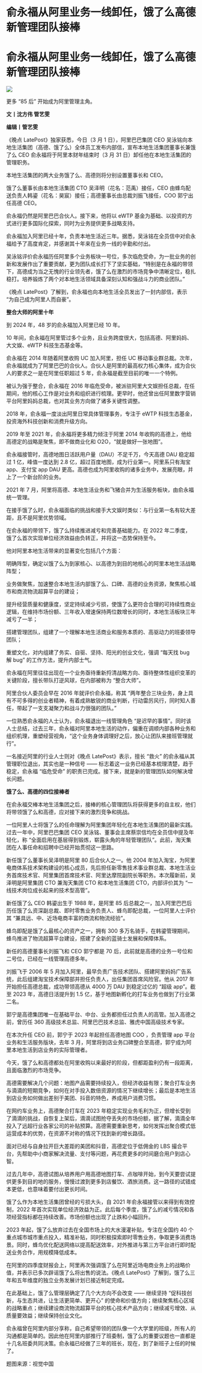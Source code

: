 # 俞永福从阿里业务一线卸任，饿了么高德新管理团队接棒

# 俞永福从阿里业务一线卸任，饿了么高德新管理团队接棒

![](https://inews.gtimg.com/news_bt/O6CQ3ZMrEsnyMhIpbh3MpWenH5AnXOU1ArO4aKWbLU7wQAA/1000)

更多 “85 后” 开始成为阿里管理主角。

**文丨沈方伟 管艺雯**

**编辑丨管艺雯**

《晚点 LatePost》独家获悉，今日（3 月 1 日），阿里巴巴集团 CEO
吴泳铭向本地生活集团（高德、饿了么）全体员工发布内部信，宣布本地生活集团董事长兼饿了么 CEO 俞永福将于阿里本财年结束时（3 月 31
日）卸任他在本地生活集团的管理职务。

本地生活集团的两大业务饿了么、高德则将分别设置董事长和 CEO。

饿了么董事长由本地生活集团 CTO 吴泽明（花名：范禹）接任，CEO 由蜂鸟配送负责人韩鎏（花名：昊宸）接任；高德董事长由总裁刘振飞接任，COO
郭宁出任高德 CEO。

俞永福仍然是阿里巴巴合伙人。接下来，他将以 eWTP 基金为基础、以投资的方式进行更多国际化探索，同时为业务提供更多战略支持。

俞永福加入阿里已经十年，负责本地生活近三年。据悉，吴泳铭在全员信中对俞永福给予了高度肯定，并感谢其十年来在业务一线的辛勤和付出。

吴泳铭评价俞永福历任阿里多个业务板块一号位，多次临危受命，为一批业务的创新和发展作出了重要贡献，更为团队成长打下了坚实基础，“特别是在永福的带领下，高德成为当之无愧的行业领先者，饿了么在激烈的市场竞争中清晰定位，稳扎稳打。培养锻炼了两个对本地生活领域具备深刻认知和强战斗力的商业团队。”

《晚点 LatePost》了解到，俞永福也向本地生活全员发出了一封内部信，表示 “为自己成为阿里人而自豪”。

**整合大师的阿里十年**

到 2024 年，48 岁的俞永福加入阿里已经 10 年。

10 年间，俞永福在阿里管过多个业务，且业务跨度很大，包括高德、阿里妈妈、大文娱、eWTP 科技生态基金等。

俞永福在 2014 年随着阿里收购 UC 加入阿里，担任 UC
移动事业群总裁。次年，俞永福就成为了阿里巴巴的合伙人。合伙人是阿里的最高权力核心集体，成为合伙人的要求之一是在阿里任职超过 5
年，俞永福是截至目前的唯一一个特例。

被认为强于整合，俞永福在 2016
年临危受命，被派驻阿里大文娱担任总裁，在任期间，他的核心工作是对业务和组织进行梳理。更早时，他还曾出任阿里数字营销平台阿里妈妈总裁，也对其业务方向做了诸多关键性调整。

2018 年，俞永福一度淡出阿里日常具体管理事务，专注于 eWTP 科技生态基金，投资海外科技创新和消费升级方向。

2019 年至 2021 年，俞永福将更多精力倾注于阿里 2014 年收购的高德上，他给高德定的战略是聚焦，即不做商业化和 O2O，“就是做好一张地图”。

俞永福接管时，高德地图日活跃用户量（DAU）不足千万，今天高德 DAU 稳定超过 1 亿，峰值一度达到 2.8
亿，超过百度地图，成为行业第一。阿里系只有淘宝 app、支付宝 app DAU 更高。高德也成为阿里收购的诸多业务中，发展亮眼，并上了一个新台阶的业务。

2021 年 7 月，阿里将高德、本地生活业务和飞猪合并为生活服务板块，由俞永福统一管理。

在接手饿了么时，俞永福面临的挑战和接手大文娱时类似：与行业第一名有较大差距，且不是阿里优势领域。

在俞永福的带领下，饿了么持续推进减亏和完善基础能力。在 2022 年二季度，饿了么首次实现单位经济效益由负转正，并将这一态势保持至今。

他对阿里本地生活带来的显著变化包括几个方面：

明确阵型，确定以饿了么为到家核心、以高德为到目的地核心的阿里本地生活战略阵型；

业务做聚焦，加速整合本地生活内部饿了么、口碑、高德的业务资源，聚焦核心城市和商流物流超算平台的建设；

提升经营质量和健康度，坚定持续减少亏损，使饿了么更符合合理的可持续性商业逻辑，在维持市场份额、三年收入增速保持两位数增长的同时，本地生活板块三年减亏了一半；

搭建管理团队，组建了一个理解本地生活商业和服务本质的、高驱动力的班委领导团队；

重塑文化，对内组建了务实、自驱、坚持、阳光的创业文化，强调 “每天找 bug 解 bug” 的工作方法，提升内部士气。

俞永福在阿里往往出现在一个业务亟待重新捋清战略方向、亟待整体性组织变革的关键阶段，擅长带队打逆风球，在内部被称为 “整合大师”。

阿里合伙人委员会早在 2016 年就评价俞永福，称其
“两年整合三块业务，身上具有不可多得的创业者精神，有着成熟敏锐的商业判断，行动雷厉风行，同时知人善任，带起了一支支凝聚力和战斗力很强的团队。”

一位熟悉俞永福的人士认为，俞永福退出一线管理角色
“是迟早的事情”。同时该人士总结，过去三年，俞永福对阿里本地生活的动作，偏重在调顺内部各种业务和组织机理，重塑经营视角，“这个业务身体调理好之后，放心让团队来接班管理就行”。

一名接近阿里的行业人士则对《晚点 LatePost》表示，擅长 “救火” 的俞永福从其管理职位退出，其实也是一种信号 ——
标志着这一业务已经基本梳理清楚，趋于稳定，俞永福 “临危受命” 的职责已完成。接下来，就是新的管理团队如何解决增长问题。

**饿了么、高德的四位接棒者**

在俞永福交棒本地生活集团之后，接棒的核心管理团队将获得更多的自主权，他们将带领饿了么和高德，应对接下来的激烈竞争和挑战。

一位阿里人士将饿了么的任命理解为阿里集团年轻化在本地生活集团的最新实践。过去一年中，阿里巴巴集团 CEO 吴泳铭、董事会主席蔡崇信均在全员信中提及年轻化，称
“全面启用在基层得到锻炼，崭露头角的年轻管理团队”。此前，淘天集团在人事任命和招聘中已经开始贯彻这一思路。

新任饿了么董事长吴泽明是阿里 80 后合伙人之一。他 2004
年加入淘宝，为阿里电商体系技术架构建设的核心成员，先后担任新零售技术事业群总裁、本地生活业务首席技术官、阿里集团首席技术官、阿里达摩院副院长等职务。本次履新前，吴泽明是阿里集团
CTO 兼淘天集团 CTO 和本地生活集团 CTO，内部评价其为 “一线技术岗位成长起来的技术型高管”。

新任饿了么 CEO 韩鎏出生于 1988 年，是阿里 85
后总裁之一，加入阿里巴巴后历任饿了么资深副总裁、即时零售业务负责人、蜂鸟即配总裁，一位阿里人士评价其 “兼具远、中、近场电商丰富的商流和物流经验”。

蜂鸟即配是饿了么最核心的资产之一，拥有 300 多万名骑手，在韩鎏管理期间，蜂鸟推进了物流超算平台建设，搭建了全新的蓝骑士发展和保障体系。

新任的高德董事长刘振飞和 CEO 郭宁都是 70 后，此前就是高德的业务一号位和二号位，已经在一线管理高德多年。

刘振飞于 2006 年 5 月加入阿里，最早负责广告技术团队、搭建阿里妈妈广告系统，此后组建淘宝技术保障部并担任负责人，出任集团首席风险官。他从 2017
年开始担任高德总裁，成功带领高德从 4000 万 DAU 到稳定过亿的 “超级 app”。截至 2023 年，高德日活提升到 1.5
亿，基于地图新孵化的打车业务也做到了行业第二名。

郭宁是高德集团唯一在基础平台、中台、业务都担任过负责人的高管。加入高德之前，曾历任 360 高级技术总监、阿里巴巴技术总监、雅虎中国高级技术专家。

在本次升任 CEO 前，郭宁于 2023 年起担任高德地图 COO ，负责管理 app 平台业务和生活服务版块，去年 3
月，阿里将到店业务口碑整合至高德，郭宁成为阿里本地生活到店业务的实际管理者。

今天，饿了么和高德都处在阿里收购以来最好的阶段，但都距盈利仍有一段距离，且面临激烈的市场竞争。

高德需要解决几个问题：地图产品需要持续投入，但经济收益有限；聚合打车业务与滴滴的短期竞争，如何在对手投入数倍资源的情况下继续增长；最后是本地生活到店业务如何做出差别于美团、抖音的特色，养成用户消费习惯。

在网约车业务上，高德聚合打车在 2023
年稳定实现业务毛利为正，但增长受到了滴滴的挑战，自恢复上架后，滴滴试图抢夺丢失的市场份额，据了解，滴滴全年投入了远超行业各家公司的补贴预算。高德需要重新思考，如何发挥出聚合模式低运营成本的优势，在资源不对称的情况下找到新的增长路径。

面对已经与自身拉开巨大差距的美团和抖音，高德定位于低佣金的 LBS 撮合平台，先帮助中小商家解决流量、支付等问题，再花费更多的时间磨合用户到店心智。

过去几年中，高德试图从培养用户用高德地图打车、点咖啡开始，到今天要尝试提供更多到目的地的服务，慢慢过渡到更多到店餐饮、酒旅消费。这一路径的试错成本更低，也意味着要付出更长时间。

饿了么作为本地生活集团曾经的亏损大头，自 2021 年俞永福接管以来得到有效控制，2022
年首次实现单位经济效益为正。此后每个季度，饿了么的减亏情况和各项经营指标都在持续改善。市场份额也出现了止跌和小幅回升。

2023 年起，饿了么放弃过去在全国市场上的大水漫灌补贴，专注在全国约 40
个重点城市城市重点投入，精准补贴，同时积极探索即时零售业务，争取更多消费场景。同时，蜂鸟优化配送网络以提高配送效率，对外推进与第三方平台进行即时配送业务合作，用规模降低成本。

在阿里的四季度财报会上，阿里再次强调饿了么在阿里近场电商业务上的战略价值，并表示已多次辟谣饿了么将出售的说法。《晚点
LatePost》了解到，饿了么三年和五年维度的独立业务发展计划已接近制定完成。

在此基础上，饿了么管理层确定了几个大方向不会改变 —— 继续坚持 “促科技创新，与生态共进，让生活更简单、更开心”
的使命和价值方向；继续聚焦核心区域的战略重点；继续建设商流物流超算平台的核心技术产品方向；继续减亏增效、从质量要效益；继续保持创业文化。

俞永福曾在阿里内部分享称，自己希望带领的团队像一个大学里的班级，所有人的沟通都是简单的。因此他在阿里内部推行了班委制，饿了么的重要议题也一直都是十几名班委共同决策。俞永福已经做了三年的班长，现在，到了新班子上任的时候了。

题图来源：视觉中国

